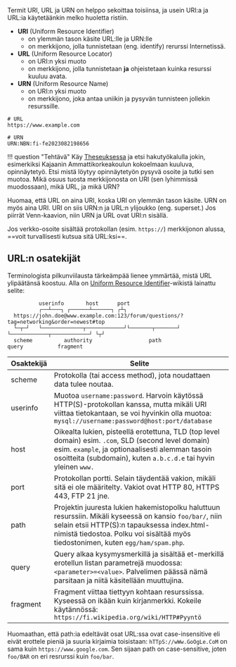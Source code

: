 Termit URI, URL ja URN on helppo sekoittaa toisiinsa, ja usein URI:a ja URL:ia käytetäänkin melko huoletta ristiin. 

* **URI** (Uniform Resource Identifier)
    * on ylemmän tason käsite URL:lle ja URN:lle
    * on merkkijono, jolla tunnistetaan (eng. identify) rerurssi Internetissä.
* **URL** (Uniform Resource Locator)
    * on URI:n yksi muoto
    * on merkkijono, jolla tunnistetaan **ja** ohjeistetaan kuinka resurssi kuuluu avata.
* **URN** (Uniform Resource Name)
    * on URI:n yksi muoto
    * on merkkijono, joka antaa uniikin ja pysyvän tunnisteen jollekin resurssille.



```
# URL
https://www.example.com

# URN
URN:NBN:fi-fe2023082198656
```

!!! question "Tehtävä"
	Käy [Theseuksessa](https://www.theseus.fi/) ja etsi hakutyökalulla jokin, esimerkiksi Kajaanin Ammattikorkeakoulun kokoelmaan kuuluva, opinnäytetyö. Etsi mistä löytyy opinnäytetyön pysyvä osoite ja tutki sen muotoa. Mikä osuus tuosta merkkijonosta on URI (sen lyhimmissä muodossaan), mikä URL, ja mikä URN?

Huomaa, että URL on aina URI, koska URI on ylemmän tason käsite. URN on myös aina URI. URI on siis URN:n ja URL:n ylijoukko (eng. superset.) Jos piirrät Venn-kaavion, niin URN ja URL ovat URI:n sisällä.

Jos verkko-osoite sisältää protokollan (esim. `https://`) merkkijonon alussa, ==voit turvallisesti kutsua sitä URL:ksi==.



## URL:n osatekijät

Terminologista pilkunviilausta tärkeämpää lienee ymmärtää, mistä URL ylipäätänsä koostuu. Alla on [Uniform Resource Identifier](https://en.wikipedia.org/wiki/Uniform_Resource_Identifier)-wikistä lainattu selite:

```
          userinfo       host      port
          ┌──┴───┐ ┌──────┴──────┐ ┌┴┐
  https://john.doe@www.example.com:123/forum/questions/?tag=networking&order=newest#top
  └─┬─┘   └─────────────┬────────────┘└───────┬───────┘ └────────────┬────────────┘ └┬┘
  scheme          authority                  path                  query           fragment
```

| Osaktekijä | Selite                                                       |
| ---------- | ------------------------------------------------------------ |
| scheme     | Protokolla (tai access method), jota noudattaen data tulee noutaa. |
| userinfo   | Muotoa `username:password`. Harvoin käytössä HTTP(S)-protokollan kanssa, mutta mikäli URI viittaa tietokantaan, se voi hyvinkin olla muotoa: `mysql://username:password@host:port/database` |
| host       | Oikealta lukien, pisteellä erotettuna, TLD (top level domain) esim. `.com`, SLD (second level domain) esim. `example`, ja optionaalisesti alemman tasoin osoitteita (subdomain), kuten `a.b.c.d.e` tai hyvin yleinen `www.` |
| port       | Protokollan portti. Selain täydentää vakion, mikäli sitä ei ole määritelty. Vakiot ovat HTTP 80, HTTPS 443, FTP 21 jne. |
| path       | Projektin juuresta lukien hakemistopolku haluttuun resurssiin. Mikäli kyseessä on kansio `foo/bar/`, niin selain etsii HTTP(S):n tapauksessa index.html-nimistä tiedostoa. Polku voi sisältää myös tiedostonimen, kuten `egg/ham/spam.php`. |
| query      | Query alkaa kysymysmerkillä ja sisältää et-merkillä erotellun listan parametrejä muodossa:  `<parameter>=<value>`. Palvelimen päässä nämä parsitaan ja niitä käsitellään muuttujina. |
| fragment   | Fragment viittaa tiettyyn kohtaan resurssissa. Kyseessä on ikään kuin kirjanmerkki. Kokeile käytännössä: `https://fi.wikipedia.org/wiki/HTTP#Pyyntö` |

Huomaathan, että path:ia edeltävät osat URL:ssa ovat case-insensitive eli eivät erottele pieniä ja suuria kirjaimia toisistaan: `hTTpS://wWw.GoOgLe.CoM` on sama kuin `https://www.google.com`. Sen sijaan path on case-sensitive, joten `foo/BAR` on eri resrurssi kuin `foo/bar`.

